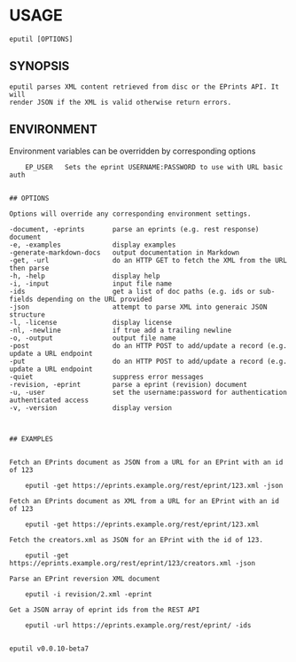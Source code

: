 
# USAGE

	eputil [OPTIONS]

## SYNOPSIS


	eputil parses XML content retrieved from disc or the EPrints API. It will 
	render JSON if the XML is valid otherwise return errors.


## ENVIRONMENT

Environment variables can be overridden by corresponding options

```
    EP_USER   Sets the eprint USERNAME:PASSWORD to use with URL basic auth


## OPTIONS

Options will override any corresponding environment settings.

```
    -document, -eprints       parse an eprints (e.g. rest response) document
    -e, -examples             display examples
    -generate-markdown-docs   output documentation in Markdown
    -get, -url                do an HTTP GET to fetch the XML from the URL then parse
    -h, -help                 display help
    -i, -input                input file name
    -ids                      get a list of doc paths (e.g. ids or sub-fields depending on the URL provided
    -json                     attempt to parse XML into generaic JSON structure
    -l, -license              display license
    -nl, -newline             if true add a trailing newline
    -o, -output               output file name
    -post                     do an HTTP POST to add/update a record (e.g. update a URL endpoint
    -put                      do an HTTP POST to add/update a record (e.g. update a URL endpoint
    -quiet                    suppress error messages
    -revision, -eprint        parse a eprint (revision) document
    -u, -user                 set the username:password for authentication authenticated access
    -v, -version              display version
```


## EXAMPLES


Fetch an EPrints document as JSON from a URL for an EPrint with an id of 123

    eputil -get https://eprints.example.org/rest/eprint/123.xml -json

Fetch an EPrints document as XML from a URL for an EPrint with an id of 123

    eputil -get https://eprints.example.org/rest/eprint/123.xml

Fetch the creators.xml as JSON for an EPrint with the id of 123.

    eputil -get https://eprints.example.org/rest/eprint/123/creators.xml -json

Parse an EPrint reversion XML document

    eputil -i revision/2.xml -eprint

Get a JSON array of eprint ids from the REST API

    eputil -url https://eprints.example.org/rest/eprint/ -ids


eputil v0.0.10-beta7
